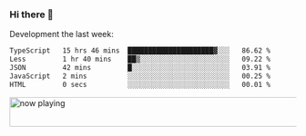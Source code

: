 ### Hi there 👋

Development the last week:
<!--START_SECTION:waka-->

```txt
TypeScript   15 hrs 46 mins  █████████████████████▓░░░   86.62 %
Less         1 hr 40 mins    ██▒░░░░░░░░░░░░░░░░░░░░░░   09.22 %
JSON         42 mins         █░░░░░░░░░░░░░░░░░░░░░░░░   03.91 %
JavaScript   2 mins          ░░░░░░░░░░░░░░░░░░░░░░░░░   00.25 %
HTML         0 secs          ░░░░░░░░░░░░░░░░░░░░░░░░░   00.01 %
```

<!--END_SECTION:waka-->

<!--
**JASONPANGGO/jasonpanggo** is a ✨ _special_ ✨ repository because its `README.md` (this file) appears on your GitHub profile.

Here are some ideas to get you started:

- 🔭 I’m currently working on ...
- 🌱 I’m currently learning ...
- 👯 I’m looking to collaborate on ...
- 🤔 I’m looking for help with ...
- 💬 Ask me about ...
- 📫 How to reach me: ...
- 😄 Pronouns: ...
- ⚡ Fun fact: ...
-->

<a href="https://volt.fm/user/q8yd9e79csfr57rt" target="_blank"><img src="https://spotify-badge-egoist.vercel.app/api/now-playing" width="540" height="52" alt="now playing"></a>
